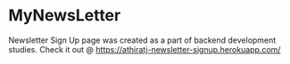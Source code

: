 # MyNewsLetter
Newsletter Sign Up page was created as a part of backend development studies.
Check it out @ https://athiratj-newsletter-signup.herokuapp.com/
